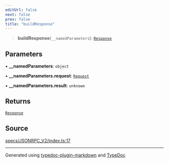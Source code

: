 ```yaml
---
editUrl: false
next: false
prev: false
title: "buildResponse"
---
```


> **buildResponse**(`__namedParameters`): [`Response`](/api/interfaces/response/)

## Parameters

▪ **\_\_namedParameters**: `object`

▪ **\_\_namedParameters.request**: [`Request`](/api/interfaces/request/)

▪ **\_\_namedParameters.result**: `unknown`

## Returns

[`Response`](/api/interfaces/response/)

## Source

[specs/JSONRPC\_V2/index.ts:17](https://github.com/dmdin/chord/blob/3033a5a/src/specs/JSONRPC_V2/index.ts#L17)

***

Generated using [typedoc-plugin-markdown](https://www.npmjs.com/package/typedoc-plugin-markdown) and [TypeDoc](https://typedoc.org/)
